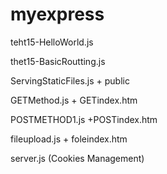 # myexpress

teht15-HelloWorld.js

thet15-BasicRoutting.js

ServingStaticFiles.js + public

GETMethod.js + GETindex.htm

POSTMETHOD1.js +POSTindex.htm

fileupload.js + foleindex.htm

server.js (Cookies Management)

